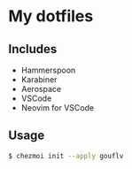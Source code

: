 # My dotfiles

## Includes

- Hammerspoon
- Karabiner
- Aerospace
- VSCode
- Neovim for VSCode

## Usage

```bash
$ chezmoi init --apply gouflv
```
